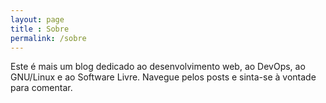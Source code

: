 ```yaml
---
layout: page
title : Sobre
permalink: /sobre
---
```


Este é mais um blog dedicado ao desenvolvimento web, ao DevOps, ao GNU/Linux e ao Software Livre. Navegue pelos posts e sinta-se à vontade para comentar.